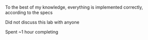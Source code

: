 To the best of my knowledge, everything is implemented correctly, according to the specs

Did not discuss this lab with anyone

Spent ~1 hour completing
